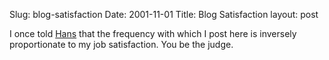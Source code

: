 Slug: blog-satisfaction
Date: 2001-11-01
Title: Blog Satisfaction
layout: post

I once told <a href="http://www.codefoo.org/~hans">Hans</a> that the frequency with which I post here is inversely proportionate to my job satisfaction. You be the judge.
